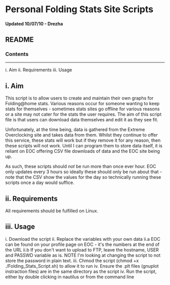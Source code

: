 # Personal Folding Stats Site Scripts

#### Updated 10/07/10 - Drezha

## README
### Contents
----
i. Aim
ii. Requirements
iii. Usage

## i. Aim
This script is to allow users to create and maintain their own graphs for Folding@home stats. Various reasons occur for someone wanting to keep stats for themselves - sometimes stats sites go offline for various reasons or a site may not cater for the stats the user requires. The aim of this script file is that users can download data themselves and edit it as they see fit.

Unfortunately, at the time being, data is gathered from the Extreme Overclocking site and takes data from them. Whilst they continue to offer this service, these stats will work but if they remove it for any reason, then these scripts will not work. Until I can program them to store data itself, it is reliant on EOC offering CSV file downloads of data and the EOC site being up.

As such, these scripts should *not* be run more than once ever hour. EOC only updates every 3 hours so ideally these should only be run about that - note that the CSV show the values for the day so technically running these scripts once a day would suffice.

## ii. Requirements
All requirements should be fulfilled on Linux.

## iii. Usage
i.	Download the script
ii.	Replace the variables with your own data
ii.a	EOC can be found on your profile page on EOC - it's the numbers at the end of the URL
ii.b	If you don't want to upload to FTP, leave the hostname, USER and PASSWD variable as is.
NOTE	I'm looking at changing the script to not store the password in plain text.
iii.	Chmod the script (chmod +x ./Folding_Stats_Script.sh) to allow it to run
iv.	Ensure the .plt files (gnuplot instraction files) are in the same directory as the script
iv.	Run the script, either by double clicking in nautilus or from the command line
